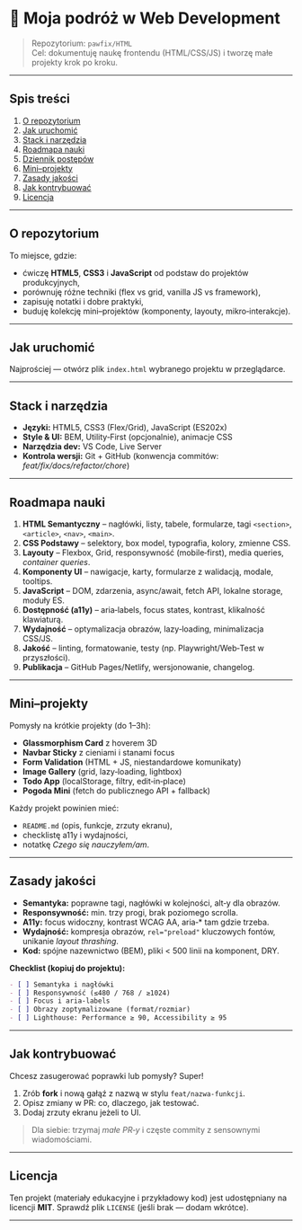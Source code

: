 # 🚀 Moja podróż w Web Development

> Repozytorium: `pawfix/HTML`\
> Cel: dokumentuję naukę frontendu (HTML/CSS/JS) i tworzę małe projekty krok po kroku.

---

## Spis treści

1. [O repozytorium](#o-repozytorium)
2. [Jak uruchomić](#jak-uruchomić)
3. [Stack i narzędzia](#stack-i-narzędzia)
4. [Roadmapa nauki](#roadmapa-nauki)
5. [Dziennik postępów](#dziennik-postępów)
6. [Mini–projekty](#mini–projekty)
7. [Zasady jakości](#zasady-jakości)
8. [Jak kontrybuować](#jak-kontrybować)
9. [Licencja](#licencja)

---

## O repozytorium

To miejsce, gdzie:

- ćwiczę **HTML5**, **CSS3** i **JavaScript** od podstaw do projektów produkcyjnych,
- porównuję różne techniki (flex vs grid, vanilla JS vs framework),
- zapisuję notatki i dobre praktyki,
- buduję kolekcję mini–projektów (komponenty, layouty, mikro‑interakcje).

---

## Jak uruchomić

Najprościej — otwórz plik `index.html` wybranego projektu w przeglądarce.

---

## Stack i narzędzia

- **Języki:** HTML5, CSS3 (Flex/Grid), JavaScript (ES202x)
- **Style & UI:** BEM, Utility‑First (opcjonalnie), animacje CSS
- **Narzędzia dev:** VS Code, Live Server
- **Kontrola wersji:** Git + GitHub (konwencja commitów: *feat/fix/docs/refactor/chore*)

---

## Roadmapa nauki

1. **HTML Semantyczny** – nagłówki, listy, tabele, formularze, tagi `<section>`, `<article>`, `<nav>`, `<main>`.
2. **CSS Podstawy** – selektory, box model, typografia, kolory, zmienne CSS.
3. **Layouty** – Flexbox, Grid, responsywność (mobile‑first), media queries, *container queries*.
4. **Komponenty UI** – nawigacje, karty, formularze z walidacją, modale, tooltips.
5. **JavaScript** – DOM, zdarzenia, async/await, fetch API, lokalne storage, moduły ES.
6. **Dostępność (a11y)** – aria‑labels, focus states, kontrast, klikalność klawiaturą.
7. **Wydajność** – optymalizacja obrazów, lazy‑loading, minimalizacja CSS/JS.
8. **Jakość** – linting, formatowanie, testy (np. Playwright/Web‑Test w przyszłości).
9. **Publikacja** – GitHub Pages/Netlify, wersjonowanie, changelog.

---

## Mini–projekty

Pomysły na krótkie projekty (do 1–3h):

- **Glassmorphism Card** z hoverem 3D
- **Navbar Sticky** z cieniami i stanami focus
- **Form Validation** (HTML + JS, niestandardowe komunikaty)
- **Image Gallery** (grid, lazy‑loading, lightbox)
- **Todo App** (localStorage, filtry, edit‑in‑place)
- **Pogoda Mini** (fetch do publicznego API + fallback)

Każdy projekt powinien mieć:

- `README.md` (opis, funkcje, zrzuty ekranu),
- checklistę a11y i wydajności,
- notatkę *Czego się nauczyłem/am*.

---

## Zasady jakości

- **Semantyka:** poprawne tagi, nagłówki w kolejności, alt‑y dla obrazów.
- **Responsywność:** min. trzy progi, brak poziomego scrolla.
- **A11y:** focus widoczny, kontrast WCAG AA, aria‑\* tam gdzie trzeba.
- **Wydajność:** kompresja obrazów, `rel="preload"` kluczowych fontów, unikanie *layout thrashing*.
- **Kod:** spójne nazewnictwo (BEM), pliki < 500 linii na komponent, DRY.

**Checklist (kopiuj do projektu):**

```md
- [ ] Semantyka i nagłówki
- [ ] Responsywność (≤480 / 768 / ≥1024)
- [ ] Focus i aria‑labels
- [ ] Obrazy zoptymalizowane (format/rozmiar)
- [ ] Lighthouse: Performance ≥ 90, Accessibility ≥ 95
```

---

## Jak kontrybuować

Chcesz zasugerować poprawki lub pomysły? Super!

1. Zrób **fork** i nową gałąź z nazwą w stylu `feat/nazwa-funkcji`.
2. Opisz zmiany w PR: co, dlaczego, jak testować.
3. Dodaj zrzuty ekranu jeżeli to UI.

> Dla siebie: trzymaj *małe PR‑y* i częste commity z sensownymi wiadomościami.

---

## Licencja

Ten projekt (materiały edukacyjne i przykładowy kod) jest udostępniany na licencji **MIT**. Sprawdź plik `LICENSE` (jeśli brak — dodam wkrótce).

---
